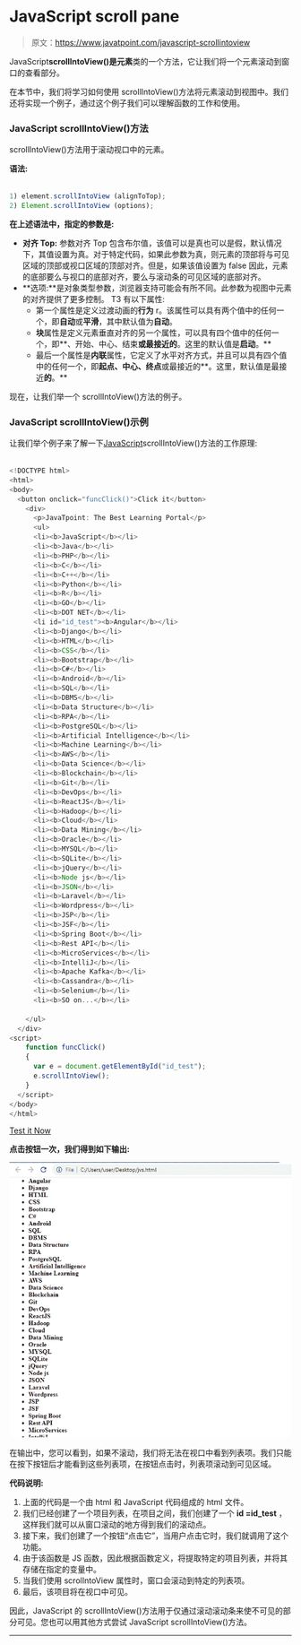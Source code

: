 # JavaScript scroll pane

> 原文：<https://www.javatpoint.com/javascript-scrollintoview>

JavaScript**scrollIntoView()**是**元素**类的一个方法，它让我们将一个元素滚动到窗口的查看部分。

在本节中，我们将学习如何使用 scrollIntoView()方法将元素滚动到视图中。我们还将实现一个例子，通过这个例子我们可以理解函数的工作和使用。

### JavaScript scrollIntoView()方法

scrollIntoView()方法用于滚动视口中的元素。

**语法:**

```js

1) element.scrollIntoView (alignToTop);
2) Element.scrollIntoView (options);

```

**在上述语法中，指定的参数是:**

*   **对齐 Top:** 参数对齐 Top 包含布尔值，该值可以是真也可以是假，默认情况下，其值设置为真。对于特定代码，如果此参数为真，则元素的顶部将与可见区域的顶部或视口区域的顶部对齐。但是，如果该值设置为 false 因此，元素的底部要么与视口的底部对齐，要么与滚动条的可见区域的底部对齐。
*   **选项:**是对象类型参数，浏览器支持可能会有所不同。此参数为视图中元素的对齐提供了更多控制。
    T3 有以下属性:
    *   第一个属性是定义过渡动画的**行为** r。该属性可以具有两个值中的任何一个，即**自动**或**平滑**，其中默认值为**自动**。
    *   **块**属性是定义元素垂直对齐的另一个属性，可以具有四个值中的任何一个，即**、开始、中心、结束**或最接近的**。这里的默认值是**启动**。**
    *   最后一个属性是**内联**属性，它定义了水平对齐方式，并且可以具有四个值中的任何一个，即**起点、中心、终点**或最接近的**。这里，默认值是最接近**的**。**

现在，让我们举一个 scrollIntoView()方法的例子。

### JavaScript scrollIntoView()示例

让我们举个例子来了解一下[JavaScript](https://www.javatpoint.com/javascript-tutorial)scrollIntoView()方法的工作原理:

```js

<!DOCTYPE html>
<html>
<body>
  <button onclick="funcClick()">Click it</button>
    <div>
      <p>JavaTpoint: The Best Learning Portal</p>
      <ul>
      <li><b>JavaScript</b></li>
      <li><b>Java</b></li>
      <li><b>PHP</b></li>
      <li><b>C</b></li>
      <li><b>C++</b></li>
      <li><b>Python</b></li>
      <li><b>R</b></li>
      <li><b>GO</b></li>
      <li><b>DOT NET</b></li>
      <li id="id_test"><b>Angular</b></li>
      <li><b>Django</b></li>
      <li><b>HTML</b></li>
      <li><b>CSS</b></li>
      <li><b>Bootstrap</b></li>
      <li><b>C#</b></li>
      <li><b>Android</b></li>
      <li><b>SQL</b></li>
      <li><b>DBMS</b></li>
      <li><b>Data Structure</b></li>
      <li><b>RPA</b></li>
      <li><b>PostgreSQL</b></li>
      <li><b>Artificial Intelligence</b></li>
      <li><b>Machine Learning</b></li>
      <li><b>AWS</b></li>
      <li><b>Data Science</b></li>
      <li><b>Blockchain</b></li>
      <li><b>Git</b></li>
      <li><b>DevOps</b></li>
      <li><b>ReactJS</b></li>
      <li><b>Hadoop</b></li>
      <li><b>Cloud</b></li>
      <li><b>Data Mining</b></li>
      <li><b>Oracle</b></li>
      <li><b>MYSQL</b></li>
      <li><b>SQLite</b></li>
      <li><b>jQuery</b></li>
      <li><b>Node js</b></li>
      <li><b>JSON</b></li>
      <li><b>Laravel</b></li>
      <li><b>Wordpress</b></li>
      <li><b>JSP</b></li>
      <li><b>JSF</b></li>
      <li><b>Spring Boot</b></li>
      <li><b>Rest API</b></li>
      <li><b>MicroServices</b></li>
      <li><b>IntelliJ</b></li>
      <li><b>Apache Kafka</b></li>
      <li><b>Cassandra</b></li>
      <li><b>Selenium</b></li>
      <li><b>SO on...</b></li>

    </ul>
  </div>
<script>
    function funcClick()
    {
      var e = document.getElementById("id_test");
      e.scrollIntoView();
    }
  </script>
</body>
</html>

```

[Test it Now](https://www.javatpoint.com/oprweb/test.jsp?filename=javascript-scrollintoview1)

**点击按钮一次，我们得到如下输出:**

![JavaScript scrollIntoView](img/3fc2aadb5c69b57ef1bd4ba62b6d395c.png)

在输出中，您可以看到，如果不滚动，我们将无法在视口中看到列表项。我们只能在按下按钮后才能看到这些列表项，在按钮点击时，列表项滚动到可见区域。

**代码说明:**

1.  上面的代码是一个由 html 和 JavaScript 代码组成的 html 文件。
2.  我们已经创建了一个项目列表，在项目之间，我们创建了一个 **id =id_test** ，这样我们就可以从窗口滚动的地方得到我们的滚动点。
3.  接下来，我们创建了一个按钮“点击它”，当用户点击它时，我们就调用了这个功能。
4.  由于该函数是 JS 函数，因此根据函数定义，将提取特定的项目列表，并将其存储在指定的变量中。
5.  当我们使用 scrolIntoView 属性时，窗口会滚动到特定的列表项。
6.  最后，该项目将在视口中可见。

因此，JavaScript 的 scrollIntoView()方法用于仅通过滚动滚动条来使不可见的部分可见。您也可以用其他方式尝试 JavaScript scrollIntoView()方法。

* * *
